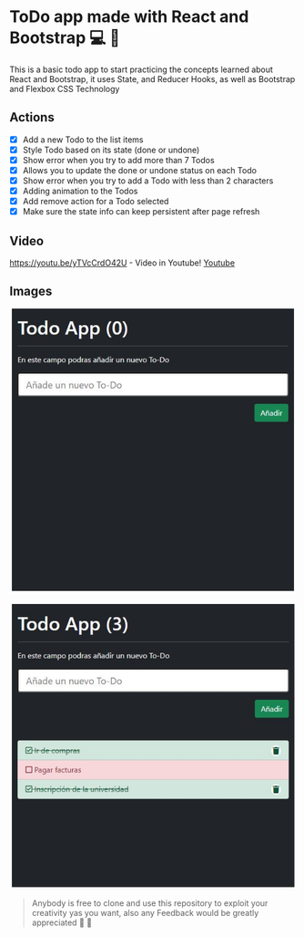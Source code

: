  # ToDo app made with React and Bootstrap :computer:	:rocket:

This is a basic todo app to start practicing the concepts learned about React and Bootstrap, it uses State, and Reducer Hooks, as well as Bootstrap and Flexbox CSS Technology

## Actions

- [x] Add a new Todo to the list items
- [x] Style Todo based on its state (done or undone)
- [x] Show error when you try to add more than 7 Todos
- [x] Allows you to update the done or undone status on each Todo
- [x] Show error when you try to add a Todo with less than 2 characters
- [x] Adding animation to the Todos
- [x] Add remove action for a Todo selected
- [x] Make sure the state info can keep persistent after page refresh

## Video

https://youtu.be/yTVcCrdO42U - Video in Youtube!
[Youtube](https://youtu.be/yTVcCrdO42U)

## Images

![First snapshot](/img/snapshot1.JPG)

![Second snapshot](/img/snapshot2.JPG)


> Anybody is free to clone and use this repository to exploit your creativity yas you want, also any Feedback would be greatly appreciated :100: :hugs:	


